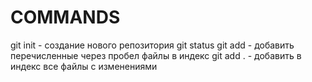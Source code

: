 # COMMANDS

git init - создание нового репозитория
git status
git add <file names> - добавить перечисленные через пробел файлы в индекс
git add . - добавить в индекс все файлы с изменениями


















